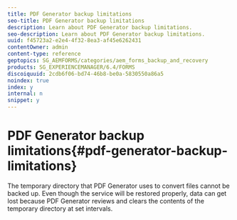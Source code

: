 ```yaml
---
title: PDF Generator backup limitations
seo-title: PDF Generator backup limitations
description: Learn about PDF Generator backup limitations.
seo-description: Learn about PDF Generator backup limitations.
uuid: f45723a2-e2e4-4f32-8ea3-af45e6262431
contentOwner: admin
content-type: reference
geptopics: SG_AEMFORMS/categories/aem_forms_backup_and_recovery
products: SG_EXPERIENCEMANAGER/6.4/FORMS
discoiquuid: 2cdb6f06-bd74-46b8-be0a-5830550a86a5
noindex: true
index: y
internal: n
snippet: y
---
```


# PDF Generator backup limitations{#pdf-generator-backup-limitations}

<!--
Comment Type: remark
Last Modified By:
Last Modified Date:
<p>Bug 1771172</p>
-->

The temporary directory that PDF Generator uses to convert files cannot be backed up. Even though the service will be restored properly, data can get lost because PDF Generator reviews and clears the contents of the temporary directory at set intervals. 
